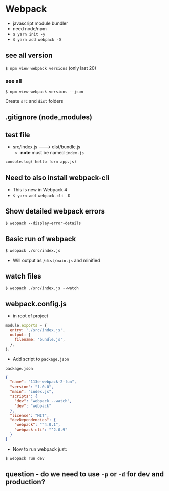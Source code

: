 # Webpack
* javascript module bundler
* need node/npm
* `$ yarn init -y`
* `$ yarn add webpack -D`

## see all version
`$ npm view webpack versions` (only last 20)

### see all
`$ npm view webpack versions --json`

Create `src` and `dist` folders

## .gitignore (node_modules)

## test file
* src/index.js ---> dist/bundle.js
    - **note** must be named `index.js`

`console.log('hello form app.js)`

## Need to also install webpack-cli
* This is new in Webpack 4
* `$ yarn add webpack-cli -D`

## Show detailed webpack errors
`$ webpack --display-error-details`
## Basic run of webpack
`$ webpack ./src/index.js`

* Will output as `/dist/main.js` and minified

## watch files
`$ webpack ./src/index.js --watch`

## webpack.config.js
* in root of project

```js
module.exports = {
  entry: './src/index.js',
  output: {
    filename: 'bundle.js',
  },
};
```

* Add script to `package.json`

`package.json`

```json
{
  "name": "113e-webpack-2-fun",
  "version": "1.0.0",
  "main": "index.js",
  "scripts": {
    "dev": "webpack --watch",
    "dev": "webpack"
  },
  "license": "MIT",
  "devDependencies": {
    "webpack": "^4.0.1",
    "webpack-cli": "^2.0.9"
  }
}
```

* Now to run webpack just:

`$ webpack run dev`

## question - do we need to use `-p` or `-d` for dev and production?
